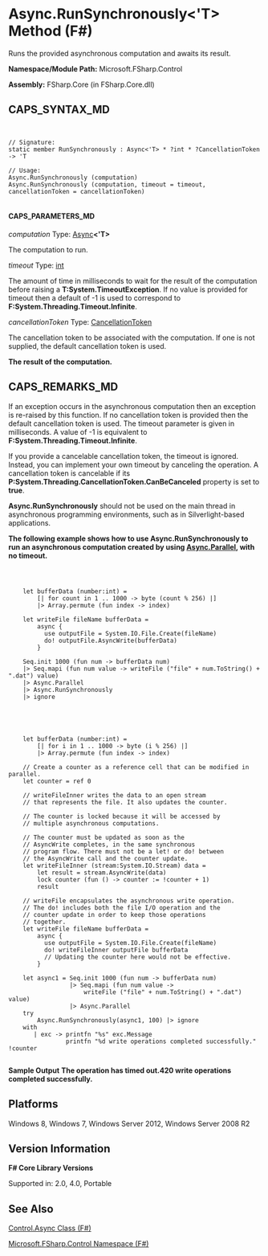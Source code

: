 # Async.RunSynchronously<'T> Method (F#)

Runs the provided asynchronous computation and awaits its result.

**Namespace/Module Path:** Microsoft.FSharp.Control

**Assembly:** FSharp.Core (in FSharp.Core.dll)


## CAPS_SYNTAX_MD



```


// Signature:
static member RunSynchronously : Async<'T> * ?int * ?CancellationToken -> 'T

// Usage:
Async.RunSynchronously (computation)
Async.RunSynchronously (computation, timeout = timeout, cancellationToken = cancellationToken)


```



#### CAPS_PARAMETERS_MD
*computation*
Type: [Async](http://msdn.microsoft.com/en-us/library/e0b28ea2-dea5-4021-b2b9-d7d4761babde)**&lt;'T&gt;**


The computation to run.


*timeout*
Type: [int](http://msdn.microsoft.com/en-us/library/025d5455-3622-4ea5-9573-3ecbd4ee1375)


The amount of time in milliseconds to wait for the result of the computation before raising a **T:System.TimeoutException**. If no value is provided for timeout then a default of -1 is used to correspond to **F:System.Threading.Timeout.Infinite**.


*cancellationToken*
Type: [CancellationToken](http://msdn.microsoft.com/en-us/library/31a3eafe-b61b-46c4-927d-bc9a3ae357c2)


The cancellation token to be associated with the computation. If one is not supplied, the default cancellation token is used.



**The result of the computation.**
## CAPS_REMARKS_MD
If an exception occurs in the asynchronous computation then an exception is re-raised by this function. If no cancellation token is provided then the default cancellation token is used. The timeout parameter is given in milliseconds. A value of -1 is equivalent to **F:System.Threading.Timeout.Infinite**.

If you provide a cancelable cancellation token, the timeout is ignored. Instead, you can implement your own timeout by canceling the operation. A cancellation token is cancelable if its **P:System.Threading.CancellationToken.CanBeCanceled** property is set to **true**.

**Async.RunSynchronously** should not be used on the main thread in asynchronous programming environments, such as in Silverlight-based applications.

**The following example shows how to use Async.RunSynchronously to run an asynchronous computation created by using [Async.Parallel](http://msdn.microsoft.com/en-us/library/aa9b0355-2d55-4858-b943-cbe428de9dc4), with no timeout.**


```



    let bufferData (number:int) =
        [| for count in 1 .. 1000 -> byte (count % 256) |]
        |> Array.permute (fun index -> index)

    let writeFile fileName bufferData =
        async {
          use outputFile = System.IO.File.Create(fileName)
          do! outputFile.AsyncWrite(bufferData) 
        }

    Seq.init 1000 (fun num -> bufferData num)
    |> Seq.mapi (fun num value -> writeFile ("file" + num.ToString() + ".dat") value)
    |> Async.Parallel
    |> Async.RunSynchronously
    |> ignore


```





```



    let bufferData (number:int) =
        [| for i in 1 .. 1000 -> byte (i % 256) |]
        |> Array.permute (fun index -> index)

    // Create a counter as a reference cell that can be modified in parallel.
    let counter = ref 0

    // writeFileInner writes the data to an open stream
    // that represents the file. It also updates the counter.

    // The counter is locked because it will be accessed by
    // multiple asynchronous computations.

    // The counter must be updated as soon as the
    // AsyncWrite completes, in the same synchronous
    // program flow. There must not be a let! or do! between
    // the AsyncWrite call and the counter update.
    let writeFileInner (stream:System.IO.Stream) data =
        let result = stream.AsyncWrite(data)
        lock counter (fun () -> counter := !counter + 1)
        result

    // writeFile encapsulates the asynchronous write operation.
    // The do! includes both the file I/O operation and the
    // counter update in order to keep those operations
    // together.
    let writeFile fileName bufferData =
        async {
          use outputFile = System.IO.File.Create(fileName)
          do! writeFileInner outputFile bufferData
          // Updating the counter here would not be effective.
        }

    let async1 = Seq.init 1000 (fun num -> bufferData num)
                 |> Seq.mapi (fun num value ->
                     writeFile ("file" + num.ToString() + ".dat") value)
                 |> Async.Parallel
    try
        Async.RunSynchronously(async1, 100) |> ignore
    with
       | exc -> printfn "%s" exc.Message
                printfn "%d write operations completed successfully." !counter


```



**Sample Output**
**The operation has timed out.420 write operations completed successfully.**
## Platforms
Windows 8, Windows 7, Windows Server 2012, Windows Server 2008 R2


## Version Information
**F# Core Library Versions**

Supported in: 2.0, 4.0, Portable


## See Also
[Control.Async Class &#40;F&#35;&#41;](Control.Async+Class+%28F%23%29.md)

[Microsoft.FSharp.Control Namespace &#40;F&#35;&#41;](Microsoft.FSharp.Control+Namespace+%28F%23%29.md)

